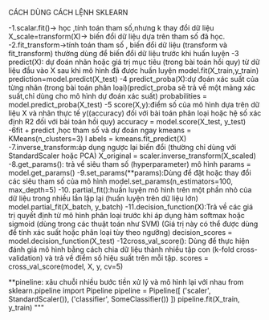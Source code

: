 
CÁCH DÙNG CÁCH LỆNH SKLEARN 

-1.scalar.fit()-> học ,tính toán tham số,nhưng k thay đổi dữ liệu
    X_scale=transform(X)-> biến đổi dữ liệu dựa trên tham số đã học.
-2.fit_transform->tính toán tham số , biến đổi dữ liệu 
(transform và fit_transform) thường dùng để biến đổi dữ liệu trước khi huấn luyện
-3 predict(X): dự đoán nhãn hoặc giá trị mục tiêu (trong bài toán hồi quy) từ dữ liệu đầu vào X 
sau khi mô hình đã được huấn luyện
    model.fit(X_train,y_train)
prediction=model.predict(X_test)
-4 predict_proba(X):dự đoán xác suất của từng nhãn (trong bài toán phân loại)(predict_proba sẽ
trả về một mảng xác suất,chỉ dùng cho mô hình dự đoán xác suất)
    probabilities = model.predict_proba(X_test)
-5 score(X,y):điểm số của mô hình dựa trên dữ liệu X và nhãn thực tế y((accuracy) đối với bài toán phân loại 
hoặc hệ số xác định R2 đối với bài toán hồi quy)
    accuracy = model.score(X_test, y_test)
-6fit + predict ,học tham số và dự đoán ngay
    kmeans = KMeans(n_clusters=3)
l   abels = kmeans.fit_predict(X)
-7.inverse_transform:áp dụng ngược lại biến đổi (thường chỉ dùng với StandardScaler hoặc PCA)
    X_original = scaler.inverse_transform(X_scaled)
-8.get_params(): trả về siêu tham số (hyperparameter) mô hình 
    params = model.get_params()
-9.set_params(**params):Dùng để đặt hoặc thay đổi các siêu tham số của mô hình 
    model.set_params(n_estimators=100, max_depth=5)
-10. partial_fit():huấn luyện mô hình trên một phần nhỏ của dữ liệu trong nhiều lần lặp lại
(huấn luyện trên dữ liệu lớn)
    model.partial_fit(X_batch, y_batch)
-11.decision_function(X):Trả về các giá trị quyết định từ mô hình phân loại trước khi áp dụng hàm softmax hoặc sigmoid
(dùng trong các thuật toán như SVM) (Giá trị này có thể được dùng để tính xác suất hoặc phân loại tùy theo ngưỡng)
    decision_scores = model.decision_function(X_test)
-12cross_val_score(): Dùng để thực hiện đánh giá mô hình bằng cách chia dữ liệu thành nhiều tập con (k-fold cross-validation) và trả về điểm số hiệu suất trên mỗi tập.
    scores = cross_val_score(model, X, y, cv=5)


 **pineline: xâu chuỗi nhiều bước tiền xử lý và mô hình lại với nhau
from sklearn.pipeline import Pipeline
pipeline = Pipeline([
    ('scaler', StandardScaler()),
    ('classifier', SomeClassifier())
])
pipeline.fit(X_train, y_train)
"""
